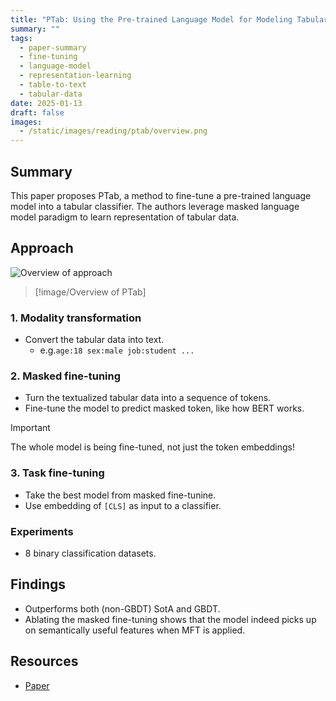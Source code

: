 ```yaml
---
title: "PTab: Using the Pre-trained Language Model for Modeling Tabular Data"
summary: ""
tags:
  - paper-summary
  - fine-tuning
  - language-model
  - representation-learning
  - table-to-text
  - tabular-data
date: 2025-01-13
draft: false
images:
  - /static/images/reading/ptab/overview.png
---
```


## Summary

This paper proposes PTab, a method to fine-tune a pre-trained language model into a tabular classifier. The authors leverage masked language model paradigm to learn representation of tabular data.

## Approach

![Overview of approach](/static/images/reading/ptab/overview.png)

> [!image/Overview of PTab]

### 1. Modality transformation

- Convert the tabular data into text.
  - e.g.`age:18 sex:male job:student ...`

### 2. Masked fine-tuning

- Turn the textualized tabular data into a sequence of tokens.
- Fine-tune the model to predict masked token, like how BERT works.

> [!important]
> The whole model is being fine-tuned, not just the token embeddings!

### 3. Task fine-tuning

- Take the best model from masked fine-tunine.
- Use embedding of `[CLS]` as input to a classifier.

### Experiments

- 8 binary classification datasets.

## Findings

- Outperforms both (non-GBDT) SotA and GBDT.
- Ablating the masked fine-tuning shows that the model indeed picks up on semantically useful features when MFT is applied.

## Resources

- [Paper](https://arxiv.org/abs/2209.08060)

